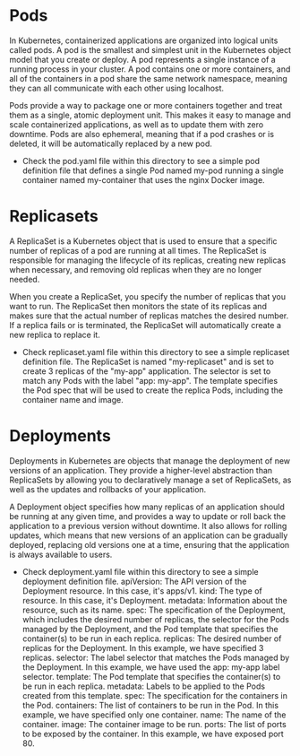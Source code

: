 # Pods

In Kubernetes, containerized applications are organized into logical units called pods. A pod is the smallest and simplest unit in the Kubernetes object model that you create or deploy.
A pod represents a single instance of a running process in your cluster. A pod contains one or more containers, and all of the containers in a pod share the same network namespace, meaning they can all communicate with each other using localhost.

Pods provide a way to package one or more containers together and treat them as a single, atomic deployment unit. This makes it easy to manage and scale containerized applications, as well as to update them with zero downtime. Pods are also ephemeral, meaning that if a pod crashes or is deleted, it will be automatically replaced by a new pod.

* Check the pod.yaml file within this directory to see a simple pod definition file that defines a single Pod named my-pod running a single container named my-container that uses the nginx Docker image. 

# Replicasets

A ReplicaSet is a Kubernetes object that is used to ensure that a specific number of replicas of a pod are running at all times. The ReplicaSet is responsible for managing the lifecycle of its replicas, creating new replicas when necessary, and removing old replicas when they are no longer needed.

When you create a ReplicaSet, you specify the number of replicas that you want to run. The ReplicaSet then monitors the state of its replicas and makes sure that the actual number of replicas matches the desired number. If a replica fails or is terminated, the ReplicaSet will automatically create a new replica to replace it.

* Check replicaset.yaml file within this directory to see a simple replicaset definition file. The ReplicaSet is named "my-replicaset" and is set to create 3 replicas of the "my-app" application. The selector is set to match any Pods with the label "app: my-app". The template specifies the Pod spec that will be used to create the replica Pods, including the container name and image. 

# Deployments

Deployments in Kubernetes are objects that manage the deployment of new versions of an application. They provide a higher-level abstraction than ReplicaSets by allowing you to declaratively manage a set of ReplicaSets, as well as the updates and rollbacks of your application.

A Deployment object specifies how many replicas of an application should be running at any given time, and provides a way to update or roll back the application to a previous version without downtime. It also allows for rolling updates, which means that new versions of an application can be gradually deployed, replacing old versions one at a time, ensuring that the application is always available to users.

* Check deployment.yaml file within this directory to see a simple deployment definition file.
apiVersion: The API version of the Deployment resource. In this case, it's apps/v1.
kind: The type of resource. In this case, it's Deployment.
metadata: Information about the resource, such as its name.
spec: The specification of the Deployment, which includes the desired number of replicas, the selector for the Pods managed by the Deployment, and the Pod template that specifies the container(s) to be run in each replica.
replicas: The desired number of replicas for the Deployment. In this example, we have specified 3 replicas.
selector: The label selector that matches the Pods managed by the Deployment. In this example, we have used the app: my-app label selector.
template: The Pod template that specifies the container(s) to be run in each replica.
metadata: Labels to be applied to the Pods created from this template.
spec: The specification for the containers in the Pod.
containers: The list of containers to be run in the Pod. In this example, we have specified only one container.
name: The name of the container.
image: The container image to be run.
ports: The list of ports to be exposed by the container. In this example, we have exposed port 80.